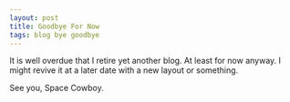 ```yaml
---
layout: post
title: Goodbye For Now
tags: blog bye goodbye
---
```


It is well overdue that I retire yet another blog. At least for now anyway. I might revive it at a later date with a new layout or something.

See you, Space Cowboy.